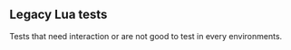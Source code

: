 Legacy Lua tests
----------------

Tests that need interaction or are not good to test in every environments.